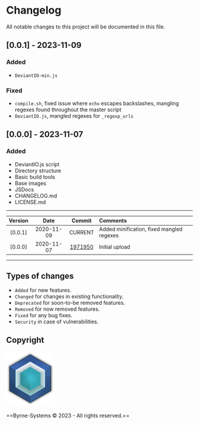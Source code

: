 # Changelog
All notable changes to this project will be documented in this file.

## [0.0.1] - 2023-11-09
### Added
- `DeviantIO-min.js`

### Fixed
- `compile.sh`, fixed issue where `echo` escapes backslashes, mangling regexes found throughout the master script
- `DeviantIO.js`, mangled regexes for `_regexp_urls`

## [0.0.0] - 2023-11-07
### Added
- DeviantIO.js script
- Directory structure
- Basic build tools
- Base images
- JSDocs
- CHANGELOG.md
- LICENSE.md

---

| Version | Date       | Commit                                                              | Comments                                                                                     |
| :-----: | :--------: | :-----------------------------------------------------------------: | :------------------------------------------------------------------------------------------- |
| [0.0.1] | 2020-11-09 | CURRENT                                                             | Added minification, fixed mangled regexes                                                    |
| [0.0.0] | 2020-11-07 | [1971950](https://github.com/Justin-Byrne/DeviantIO/commit/1971950) | Initial upload                                                                               |

---

## Types of changes
- `Added` for new features.
- `Changed` for changes in existing functionality.
- `Deprecated` for soon-to-be removed features.
- `Removed` for now removed features.
- `Fixed` for any bug fixes.
- `Security` in case of vulnerabilities.

## Copyright

![Byrne-Systems](https://github.com/Justin-Byrne/Justin-Byrne/blob/main/images/cube_sm.png)

==Byrne-Systems © 2023 - All rights reserved.==

